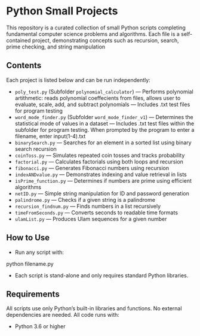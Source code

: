 # Python Small Projects

This repository is a curated collection of small Python scripts completing fundamental computer science problems and algorithms. Each file is a self-contained project, demonstrating concepts such as recursion, search, prime checking, and string manipulation

## Contents

Each project is listed below and can be run independently:

- `poly_test.py` (Subfolder `polynomial_calculator`) — Performs polynomial artithmetic: reads polynomial coeffecients from files, allows user to evaluate, scale, add, and subtract polynomials — Includes .txt test files for program testing 
- `word_mode_finder.py` (Subfolder `word_mode_finder_v1`) — Determines the statistical mode of values in a dataset — Includes .txt test files within the subfolder for program testing. When prompted by the program to enter a filename, enter input(1-4).txt
- `binarySearch.py` — Searches for an element in a sorted list using binary search recursion
- `coinToss.py` — Simulates repeated coin tosses and tracks probability
- `factorial.py` — Calculates factorials using both loops and recursion
- `fibonacci.py` — Generates Fibonacci numbers using recursion
- `indexANDvalue.py` — Demonstrates indexing and value retrieval in lists
- `isPrime_function.py` — Determines if numbers are prime using efficient algorithms
- `netID.py` — Simple string manipulation for ID and password generation
- `palindrome.py` — Checks if a given string is a palindrome
- `recursion_findnum.py` — Finds numbers in a list recursively
- `timeFromSeconds.py` — Converts seconds to readable time formats
- `ulamList.py` — Produces Ulam sequences for a given number

## How to Use

- Run any script with:

python filename.py

- Each script is stand-alone and only requires standard Python libraries.

## Requirements

All scripts use only Python’s built-in libraries and functions. No external dependencies are needed. All code runs with:
- Python 3.6 or higher
